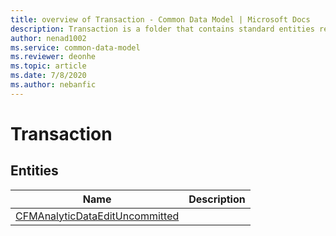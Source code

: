 ```yaml
---
title: overview of Transaction - Common Data Model | Microsoft Docs
description: Transaction is a folder that contains standard entities related to the Common Data Model.
author: nenad1002
ms.service: common-data-model
ms.reviewer: deonhe
ms.topic: article
ms.date: 7/8/2020
ms.author: nebanfic
---
```


# Transaction


## Entities

|Name|Description|
|---|---|
|[CFMAnalyticDataEditUncommitted](CFMAnalyticDataEditUncommitted.md)||
